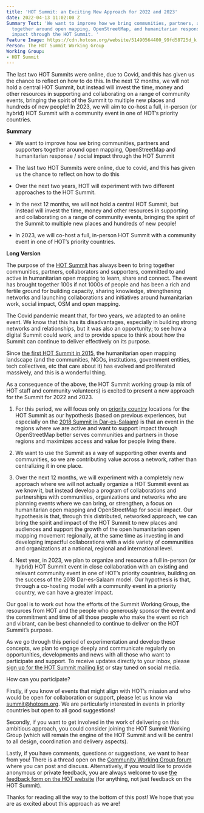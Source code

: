 ```yaml
---
title: 'HOT Summit: an Exciting New Approach for 2022 and 2023'
date: 2022-04-13 11:02:00 Z
Summary Text: 'We want to improve how we bring communities, partners, and supporters
  together around open mapping, OpenStreetMap, and humanitarian response / social
  impact through the HOT Summit. '
Feature Image: https://cdn.hotosm.org/website/51490564400_99fd58725d_k.jpg
Person: The HOT Summit Working Group
Working Group:
- HOT Summit
---
```


The last two HOT Summits were online, due to Covid, and this has given us the chance to reflect on how to do this. In the next 12 months, we will not hold a central HOT Summit, but instead will invest the time, money and other resources in supporting and collaborating on a range of community events, bringing the spirit of the Summit to multiple new places and hundreds of new people! In 2023, we will aim to co-host a full, in-person (or hybrid) HOT Summit with a community event in one of HOT’s priority countries.

**Summary**

* We want to improve how we bring communities, partners and supporters together around open mapping, OpenStreetMap and humanitarian response / social impact through the HOT Summit

* The last two HOT Summits were online, due to covid, and this has given us the chance to reflect on how to do this

* Over the next two years, HOT will experiment with two different approaches to the HOT Summit.

* In the next 12 months, we will not hold a central HOT Summit, but instead will invest the time, money and other resources in supporting and collaborating on a range of community events, bringing the spirit of the Summit to multiple new places and hundreds of new people!

* In 2023, we will co-host a full, in-person HOT Summit with a community event in one of HOT’s priority countries.

**Long  Version**

The purpose of the [HOT Summit](https://summit.hotosm.org/) has always been to bring together communities, partners, collaborators and supporters, committed to and active in humanitarian open mapping to learn, share and connect. The event has brought together 100s if not 1000s of people and has been a rich and fertile ground for building capacity, sharing knowledge, strengthening networks and launching collaborations and initiatives around humanitarian work, social impact, OSM and open mapping.

The Covid pandemic meant that, for two years, we adapted to an online event. We know that this has its disadvantages, especially in building strong networks and relationships, but it was also an opportunity; to see how a digital Summit could work, and to provide space to think about how the Summit can continue to deliver effectively on its purpose.

Since [the first HOT Summit in 2015](http://summit2015.hotosm.org/), the humanitarian open mapping landscape (and the communities, NGOs, institutions, government entities, tech collectives, etc that care about it) has evolved and proliferated massively, and this is a wonderful thing.

As a consequence of the above, the HOT Summit working group (a mix of HOT staff and community volunteers) is excited to present a new approach for the Summit for 2022 and 2023.

1. For this period, we will focus only on [priority country](https://wiki.openstreetmap.org/wiki/Humanitarian_OSM_Team/Priority_countries) locations for the HOT Summit as our hypothesis (based on previous experiences, but especially on the [2018 Summit in Dar-es-Salaam](http://summit2018.hotosm.org/)) is that an event in the regions where we are active and want to support impact through OpenStreetMap better serves communities and partners in those regions and maximizes access and value for people living there.

2. We want to use the Summit as a way of supporting other events and communities, so we are contributing value across a network, rather than centralizing it in one place.

3. Over the next 12 months, we will experiment with a completely new approach where we will not actually organize a HOT Summit event as we know it, but instead develop a program of collaborations and partnerships with communities, organizations and networks who are planning events where we can bring, or strengthen, a focus on humanitarian open mapping and OpenStreetMap for social impact. Our hypothesis is that, through this distributed, networked approach, we can bring the spirit and impact of the HOT Summit to new places and audiences and support the growth of the open humanitarian open mapping movement regionally, at the same time as investing in and developing impactful collaborations with a wide variety of communities and organizations at a national, regional and international level.

4. Next year, in 2023, we plan to organize and resource a full in-person (or hybrid) HOT Summit event in close collaboration with an existing and relevant community event in one of HOT’s priority countries, building on the success of the 2018 Dar-es-Salaam model. Our hypothesis is that, through a co-hosting model with a community event in a priority country, we can have a greater impact.

Our goal is to work out how the efforts of the Summit Working Group, the resources from HOT and the people who generously sponsor the event and the commitment and time of all those people who make the event so rich and vibrant, can be best channeled to continue to deliver on the HOT Summit’s purpose.

As we go through this period of experimentation and develop these concepts, we plan to engage deeply and communicate regularly on opportunities, developments and news with all those who want to participate and support. To receive updates directly to your inbox, please [sign up for the HOT Summit mailing list](http://eepurl.com/hZb44r) or stay tuned on social media.

How can you participate?

Firstly, if you know of events that might align with HOT’s mission and who would be open for collaboration or support, please let us know via [summit@hotosm.org](mailto:summit@hotosm.org). We are particularly interested in events in priority countries but open to all good suggestions!

Secondly, if you want to get involved in the work of delivering on this ambitious approach, you could consider joining the HOT Summit Working Group (which will remain the engine of the HOT Summit and will be central to all design, coordination and delivery aspects).

Lastly, if you have comments, questions or suggestions, we want to hear from you! There is a thread open on the [Community Working Group forum](https://loomio.hotosm.org/s/aFxjmA5Z) where you can post and discuss. Alternatively, if you would like to provide anonymous or private feedback, you are always welcome to use [the feedback form on the HOT website](https://www.hotosm.org/feedback) (for anything, not just feedback on the HOT Summit).

Thanks for reading all the way to the bottom of this post! We hope that you are as excited about this approach as we are!